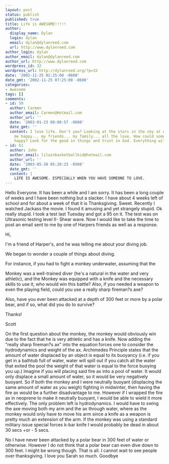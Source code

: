 ```yaml
---
layout: post
status: publish
published: true
title: Life is AWESOME!!!!!
author:
  display_name: Dylan
  login: dylan
  email: dylan@dylanreed.com
  url: http://www.dylanreed.com
author_login: dylan
author_email: dylan@dylanreed.com
author_url: http://www.dylanreed.com
wordpress_id: 32
wordpress_url: http://dylanreed.org/?p=32
date: '2002-11-25 01:25:00 -0600'
date_gmt: '2002-11-25 07:25:00 -0600'
categories:
- Awesome
tags: []
comments:
- id: 50
  author: Carmen
  author_email: Carmen@Hotmail.com
  author_url: ''
  date: '2003-01-23 08:00:57 -0600'
  date_gmt: ''
  content: I love life. Don't you? Looking at the stars in the sky at night just makes
    me happy... my friends... my family... all the love. How could someone not be
    happy? Look for the good in things and trust in God. Everything will work out.
- id: 51
  author: John
  author_email: lilaznbasketballkid@hotmail.com
  author_url: ''
  date: '2003-05-30 05:20:23 -0500'
  date_gmt: ''
  content: |
    LIFE IS AWESOME. ESPECIALLY WHEN YOU HAVE SOMEONE TO LOVE.
---
```

<p>Hello Everyone. It has been a while and I am sorry. It has been a long couple of weeks and I have been nothing but a slacker. I have about 4 weeks left of school and for about a week of that it is Thanksgiving. Sweet. Recently I watched Jackass the movie. I found it amusing and yet strangely stupid. Ok really stupid. I took a test last Tuesday and got a 95 on it. The test was on Ultrasonic testing level II- Shear wave. Now I would like to take the time to post an email sent to me by one of Harpers friends as well as a response.</p>
<p>Hi,</p>
<p>I'm a friend of Harper's, and he was telling me about your diving job.</p>
<p>We began to wonder a couple of things about diving.</p>
<p>For instance, if you had to fight a monkey underwater, assuming that the</p>
<p>Monkey was a well-trained diver (he's a natural in the water and very athletic), and the Monkey was equipped with a knife and the necessary skills to use it, who would win this battle?  Also, if you needed a weapon to even the playing field, could you use a really sharp fireman?s axe?</p>
<p>Also, have you ever been attacked at a depth of 300 feet or more by a polar bear, and if so, what did you do to survive?</p>
<p>Thanks!</p>
<p>Scott</p>
<p>On the first question about the monkey, the monkey would obviously win due to the fact that he is very athletic and has a knife. Now adding the "really sharp fireman?s ax" into the equation forces one to consider the hydrodynamics and weight of the ax. Archimedes Principle states that the amount of water displaced by an object is equal to its buoyancy (i.e. if you get in a bathtub full of water, water will spill out if you catch all the water that exited the pool the weight of that water is equal to the force buoying you up.) Imagine if you will placing said fire ax into a pool of water. It would only displace a small amount of water, so it would be very negatively buoyant. So if both the monkey and I were neutrally buoyant (displacing the same amount of water as you weigh) fighting in midwinter, then having the fire ax would be a further disadvantage to me. However if I wrapped the fire ax in neoprene to make it neutrally buoyant, I would be able to wield it more effectively. The only problem left is hydrodynamics. I would have to swing the axe moving both my arm and the ax through water, where as the monkey would only have to move his arm since a knife as a weapon is pretty much an extension of the arm. If the monkey was using a standard military issue special forces k-bar knife I would probably be dead in about 30 secs +or - 5 secs.</p>
<p>No I have never been attacked by a polar bear in 300 feet of water or otherwise. However I do not think that a polar bear can even dive down to 300 feet. I might be wrong though. That is all. I cannot wait to see people over thanksgiving. I love you Sarah so much. Goodbye</p>
